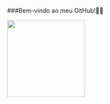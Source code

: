 ###Bem-vindo ao meu GitHub!👨‍💻
<div>
   <a href="https://github.com/Moises-Paz/Moises-Paz">
   <img height="180em" src=https://github-readme-stats.vercel.app/api?username=Moises-Paz&show_icons=true&theme=midnight-purple>
</div>
